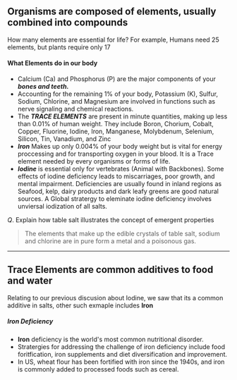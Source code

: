 ## Organisms are composed of elements, usually combined into compounds

How many elements are essential for life? For example, Humans need 25 elements, but plants require only 17


#### What Elements do in our body

 - Calcium (Ca) and Phosphorus (P) are the major components of your ***bones and teeth.***
 - Accounting for the remaining 1% of your body, Potassium (K), Sulfur, Sodium, Chlorine, and Magnesium are involved in functions such as nerve signaling and chemical reactions.
 - The ***TRACE ELEMENTS*** are present in minute quantities, making up less than $0.01$% of human weight. They include Boron, Chorium, Cobalt, Copper, Fluorine, Iodine, Iron, Manganese, Molybdenum, Selenium, Silicon, Tin, Vanadium, and Zinc
 - ***Iron*** Makes up only $0.004$% of your body weight but is vital for energy proccessing and for transporting oxygen in your blood. It is a Trace element needed by every organisms or forms of life.
 - ***Iodine*** is essential only for vertebrates (Animal with Backbones).
   Some effects of iodine deficiency leads to miscarriages, poor growth, and mental impairment. Deficiencies are usually found in inland regions
   as Seafood, kelp, dairy products and dark leafy greens are good natural sources.
   A Global stratergy to eleminate iodine deficiency involves unviersal iodization of all salts.
   
   

$Q.$ Explain how table salt illustrates the concept of emergent properties
>The elements that make up the edible crystals of table salt, sodium and chlorine are in pure form a metal and a poisonous gas.

-------------------------------------

## Trace Elements are common additives to food and water

Relating to our previous discusion about Iodine, we saw that its a common additive in salts, other such exmaple includes **Iron**

##### Iron Deficiency
 - **Iron** deficiency is the world's most common nutritional disorder.
- Stratergies for addressing the challenge of iron deficiency include food foritfication, iron supplements and diet diversification and improvement.
- In US, wheat flour has been fortified with iron since the 1940s, and iron is commonly added to processed foods such as cereal.




